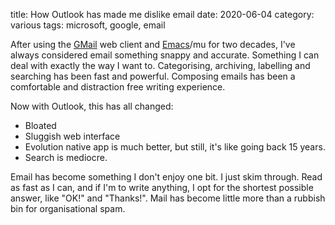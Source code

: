 title: How Outlook has made me dislike email
date: 2020-06-04
category: various
tags: microsoft, google, email

After using the [GMail](http://gmail.com) web client and
[Emacs](http://gnu.org/software/emacs)/mu for two decades, I've always
considered email something snappy and accurate. Something I can deal
with exactly the way I want to. Categorising, archiving, labelling and
searching has been fast and powerful. Composing emails has been a
comfortable and distraction free writing experience.

Now with Outlook, this has all changed:

- Bloated
- Sluggish web interface
- Evolution native app is much better, but still, it's like going back
  15 years.
- Search is mediocre.

Email has become something I don't enjoy one bit. I just skim
through. Read as fast as I can, and if I'm to write anything, I opt
for the shortest possible answer, like "OK!" and "Thanks!". Mail has
become little more than a rubbish bin for organisational spam.
